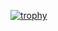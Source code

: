 [![trophy](https://github-profile-trophy.vercel.app/?username=vitokonuk)](https://github.com/ryo-ma/github-profile-trophy)
